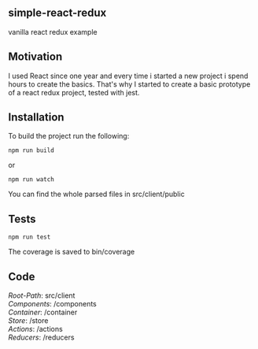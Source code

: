 ## simple-react-redux
vanilla react redux example

## Motivation
I used React since one year and every time i started a new project i spend hours to create the basics. That's why I started to create a basic prototype of a react redux project, tested with jest.

## Installation
To build the project run the following:
```
npm run build
```
or
```
npm run watch
```
You can find the whole parsed files in src/client/public

## Tests
```
npm run test
```
The coverage is saved to bin/coverage

## Code
*Root-Path*: src/client<br />
*Components*: /components<br />
*Container*: /container<br />
*Store*: /store<br />
*Actions*: /actions<br />
*Reducers*: /reducers<br />
